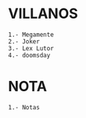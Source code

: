 # VILLANOS

``` 
1.- Megamente 
2.- Joker
3.- Lex Lutor
4.- doomsday

```

# NOTA

```
1.- Notas

```